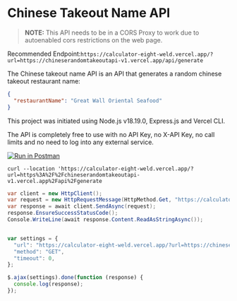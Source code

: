 # Chinese Takeout Name API

> **NOTE:** This API needs to be in a CORS Proxy to work due to autoenabled cors restrictions on the web page.

Recommended Endpoint:`https://calculator-eight-weld.vercel.app/?url=https://chineserandomtakeoutapi-v1.vercel.app/api/generate`

The Chinese takeout name API is an API that generates a random chinese takeout restaurant name:

```json
{
  "restaurantName": "Great Wall Oriental Seafood"
}
```
This project was initiated using Node.js v18.19.0, Express.js and Vercel CLI.

The API is completely free to use with no API Key, no X-API Key, no call limits and no need to log into any external service.


[![Run in Postman](https://run.pstmn.io/button.svg)](https://www.postman.com/spacecraft-engineer-38000999/workspace/takeout-api)
```shell 
curl --location 'https://calculator-eight-weld.vercel.app/?url=https%3A%2F%2Fchineserandomtakeoutapi-v1.vercel.app%2Fapi%2Fgenerate
```
```cs
var client = new HttpClient();
var request = new HttpRequestMessage(HttpMethod.Get, "https://calculator-eight-weld.vercel.app/?url=https://chineserandomtakeoutapi-v1.vercel.app/api/generate");
var response = await client.SendAsync(request);
response.EnsureSuccessStatusCode();
Console.WriteLine(await response.Content.ReadAsStringAsync());
```
```javascript

var settings = {
  "url": "https://calculator-eight-weld.vercel.app/?url=https://chineserandomtakeoutapi-v1.vercel.app/api/generate",
  "method": "GET",
  "timeout": 0,
};

$.ajax(settings).done(function (response) {
  console.log(response);
});
```
